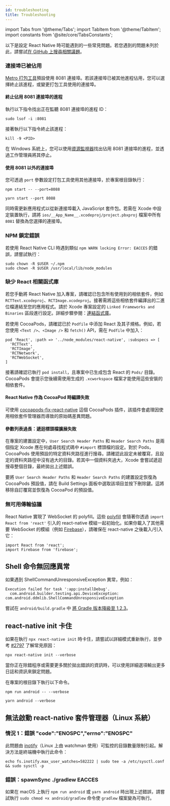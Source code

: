 ```yaml
---
id: troubleshooting
title: Troubleshooting
---
```


import Tabs from '@theme/Tabs'; import TabItem from '@theme/TabItem'; import constants from '@site/core/TabsConstants';

以下是設定 React Native 時可能遇到的一些常見問題。若您遇到的問題未列於此，請嘗試[在 GitHub 上搜尋相關議題](https://github.com/facebook/react-native/issues/)。

### 連接埠已被佔用

[Metro 打包工具][metro]預設使用 8081 連接埠。若該連接埠已被其他進程佔用，您可以選擇終止該進程，或變更打包工具使用的連接埠。

#### 終止佔用 8081 連接埠的進程

執行以下指令找出正在監聽 8081 連接埠的進程 ID：

```shell
sudo lsof -i :8081
```

接著執行以下指令終止該進程：

```shell
kill -9 <PID>
```

在 Windows 系統上，您可以使用[資源監視器](https://stackoverflow.com/questions/48198/how-can-you-find-out-which-process-is-listening-on-a-port-on-windows)找出佔用 8081 連接埠的進程，並透過工作管理員將其停止。

#### 使用 8081 以外的連接埠

您可透過 `port` 參數設定打包工具使用其他連接埠，於專案根目錄執行：

<Tabs groupId="package-manager" queryString defaultValue={constants.defaultPackageManager} values={constants.packageManagers}>
<TabItem value="npm">

```shell
npm start -- --port=8088
```

</TabItem>
<TabItem value="yarn">

```shell
yarn start --port 8088
```

</TabItem>
</Tabs>

同時需更新應用程式以從新連接埠載入 JavaScript 套件包。若需在 Xcode 中設定裝置執行，請將 `ios/__App_Name__.xcodeproj/project.pbxproj` 檔案中所有 `8081` 替換為您選擇的連接埠。

### NPM 鎖定錯誤

若使用 React Native CLI 時遇到類似 `npm WARN locking Error: EACCES` 的錯誤，請嘗試執行：

```shell
sudo chown -R $USER ~/.npm
sudo chown -R $USER /usr/local/lib/node_modules
```

### 缺少 React 相關函式庫

若您手動將 React Native 加入專案，請確認已包含所有使用到的相依套件，例如 `RCTText.xcodeproj`、`RCTImage.xcodeproj`。接著需將這些相依套件編譯出的二進位檔連結至您的應用程式。請於 Xcode 專案設定的 `Linked Frameworks and Binaries` 區段進行設定。詳細步驟參閱：[連結函式庫](linking-libraries-ios.md#content)。

若使用 CocoaPods，請確認已於 `Podfile` 中添加 React 及其子規格。例如，若您使用 `<Text />`、`<Image />` 和 `fetch()` API，需在 `Podfile` 中加入：

```
pod 'React', :path => '../node_modules/react-native', :subspecs => [
  'RCTText',
  'RCTImage',
  'RCTNetwork',
  'RCTWebSocket',
]
```

接著請確認已執行 `pod install`，且專案中已生成包含 React 的 `Pods/` 目錄。CocoaPods 會提示您後續需使用生成的 `.xcworkspace` 檔案才能使用這些安裝的相依套件。

#### React Native 作為 CocoaPod 時編譯失敗

可使用 [cocoapods-fix-react-native](https://github.com/orta/cocoapods-fix-react-native) 這個 CocoaPods 插件，該插件會處理因使用相依套件管理器而導致的原始碼差異問題。

#### 參數列表過長：遞迴標頭檔擴展失敗

在專案的建置設定中，`User Search Header Paths` 和 `Header Search Paths` 是兩個指定 Xcode 應在何處尋找程式碼中 `#import` 標頭檔的設定。對於 Pods，CocoaPods 使用預設的特定資料夾路徑進行搜尋。請確認此設定未被覆寫，且設定的資料夾路徑中沒有過大的目錄。若其中一個資料夾過大，Xcode 會嘗試遞迴搜尋整個目錄，最終拋出上述錯誤。

要將 `User Search Header Paths` 和 `Header Search Paths` 的建置設定恢復為 CocoaPods 預設值，請在 Build Settings 面板中選取該項目並按下刪除鍵。這將移除自訂覆寫並恢復為 CocoaPod 的預設值。

### 無可用傳輸協議

React Native 實現了 WebSocket 的 polyfill。這些 [polyfill](https://github.com/facebook/react-native/blob/main/packages/react-native/Libraries/Core/InitializeCore.js) 會隨著你透過 `import React from 'react'` 引入的 react-native 模組一起初始化。如果你載入了其他需要 WebSocket 的模組（例如 [Firebase](https://github.com/facebook/react-native/issues/3645)），請確保在 react-native 之後載入/引入它：

```
import React from 'react';
import Firebase from 'firebase';
```

## Shell 命令無回應異常

如果遇到 ShellCommandUnresponsiveException 異常，例如：

```
Execution failed for task ':app:installDebug'.
  com.android.builder.testing.api.DeviceException: com.android.ddmlib.ShellCommandUnresponsiveException
```

嘗試在 `android/build.gradle` 中 [將 Gradle 版本降級至 1.2.3](https://github.com/facebook/react-native/issues/2720)。

## react-native init 卡住

如果在執行 `npx react-native init` 時卡住，請嘗試以詳細模式重新執行，並參考 [#2797](https://github.com/facebook/react-native/issues/2797) 了解常見原因：

```shell
npx react-native init --verbose
```

當你正在除錯程序或需要更多關於拋出錯誤的資訊時，可以使用詳細選項輸出更多日誌和資訊來鎖定問題。

在專案的根目錄下執行以下命令。

<Tabs groupId="package-manager" queryString defaultValue={constants.defaultPackageManager} values={constants.packageManagers}>
<TabItem value="npm">

```shell
npm run android -- --verbose
```

</TabItem>
<TabItem value="yarn">

```shell
yarn android --verbose
```

</TabItem>
</Tabs>

## 無法啟動 react-native 套件管理器（Linux 系統）

### 情況 1：錯誤 "code":"ENOSPC","errno":"ENOSPC"

此問題由 [inotify](https://github.com/guard/listen/wiki/Increasing-the-amount-of-inotify-watchers)（Linux 上由 watchman 使用）可監控的目錄數量限制引起。解決方法是終端機中執行此命令：

```shell
echo fs.inotify.max_user_watches=582222 | sudo tee -a /etc/sysctl.conf && sudo sysctl -p
```

### 錯誤：spawnSync ./gradlew EACCES

如果在 macOS 上執行 `npm run android` 或 `yarn android` 時出現上述錯誤，請嘗試執行 `sudo chmod +x android/gradlew` 命令使 `gradlew` 檔案變為可執行。

[metro]: https://metrobundler.dev/